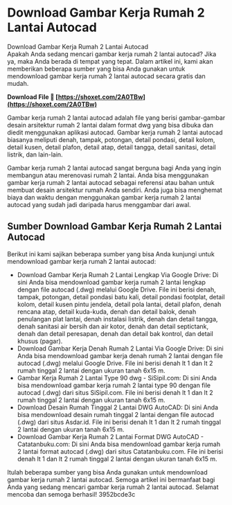 # Download Gambar Kerja Rumah 2 Lantai Autocad
  Download Gambar Kerja Rumah 2 Lantai Autocad     
Apakah Anda sedang mencari gambar kerja rumah 2 lantai autocad? Jika ya, maka Anda berada di tempat yang tepat. Dalam artikel ini, kami akan memberikan beberapa sumber yang bisa Anda gunakan untuk mendownload gambar kerja rumah 2 lantai autocad secara gratis dan mudah.
 
**Download File 🌟 [https://shoxet.com/2A0TBw](https://shoxet.com/2A0TBw)**


     
Gambar kerja rumah 2 lantai autocad adalah file yang berisi gambar-gambar desain arsitektur rumah 2 lantai dalam format dwg yang bisa dibuka dan diedit menggunakan aplikasi autocad. Gambar kerja rumah 2 lantai autocad biasanya meliputi denah, tampak, potongan, detail pondasi, detail kolom, detail kusen, detail plafon, detail atap, detail tangga, detail sanitasi, detail listrik, dan lain-lain.
     
Gambar kerja rumah 2 lantai autocad sangat berguna bagi Anda yang ingin membangun atau merenovasi rumah 2 lantai. Anda bisa menggunakan gambar kerja rumah 2 lantai autocad sebagai referensi atau bahan untuk membuat desain arsitektur rumah Anda sendiri. Anda juga bisa menghemat biaya dan waktu dengan menggunakan gambar kerja rumah 2 lantai autocad yang sudah jadi daripada harus menggambar dari awal.

## Sumber Download Gambar Kerja Rumah 2 Lantai Autocad
     
Berikut ini kami sajikan beberapa sumber yang bisa Anda kunjungi untuk mendownload gambar kerja rumah 2 lantai autocad:
     
- Download Gambar Kerja Rumah 2 Lantai Lengkap Via Google Drive: Di sini Anda bisa mendownload gambar kerja rumah 2 lantai lengkap dengan file autocad (.dwg) melalui Google Drive. File ini berisi denah, tampak, potongan, detail pondasi batu kali, detail pondasi footplat, detail kolom, detail kusen pintu jendela, detail pola lantai, detail plafon, denah rencana atap, detail kuda-kuda, denah dan detail balok, denah penulangan plat lantai, denah instalasi listrik, denah dan detail tangga, denah sanitasi air bersih dan air kotor, denah dan detail septictank, denah dan detail peresapan, denah dan detail bak kontrol, dan detail khusus (pagar).
- Download Gambar Kerja Denah Rumah 2 Lantai Via Google Drive: Di sini Anda bisa mendownload gambar kerja denah rumah 2 lantai dengan file autocad (.dwg) melalui Google Drive. File ini berisi denah lt 1 dan lt 2 rumah tinggal 2 lantai dengan ukuran tanah 6x15 m.
- Gambar Kerja Rumah 2 Lantai Type 90 dwg - SiSipil.com: Di sini Anda bisa mendownload gambar kerja rumah 2 lantai type 90 dengan file autocad (.dwg) dari situs SiSipil.com. File ini berisi denah lt 1 dan lt 2 rumah tinggal 2 lantai dengan ukuran tanah 6x15 m.
- Download Desain Rumah Tinggal 2 Lantai DWG AutoCAD: Di sini Anda bisa mendownload desain rumah tinggal 2 lantai dengan file autocad (.dwg) dari situs Asdar.id. File ini berisi denah lt 1 dan lt 2 rumah tinggal 2 lantai dengan ukuran tanah 6x15 m.
- Download Gambar Kerja Rumah 2 Lantai Format DWG AutoCAD - Catatanbuku.com: Di sini Anda bisa mendownload gambar kerja rumah 2 lantai format autocad (.dwg) dari situs Catatanbuku.com. File ini berisi denah lt 1 dan lt 2 rumah tinggal 2 lantai dengan ukuran tanah 6x15 m.

Itulah beberapa sumber yang bisa Anda gunakan untuk mendownload gambar kerja rumah 2 lantai autocad. Semoga artikel ini bermanfaat bagi Anda yang sedang mencari gambar kerja rumah 2 lantai autocad. Selamat mencoba dan semoga berhasil!
 3952bcde3c
 
